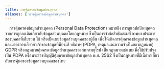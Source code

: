 ```yaml
---
title: การคุ้มครองข้อมูลส่วนบุคคล
aliases: ['การคุ้มครองข้อมูลส่วนบุคคล']
---
```


&emsp;การคุ้มครองข้อมูลส่วนบุคคล (Personal Data Protection)
หมายถึง
การดูแลปกป้องบุคคลจากการถูกละเมิดเกี่ยวกับข้อมูลส่วนบุคคลโดยกฎหมาย
ซึ่งเป็นการจำกัดสิทธิและเสรีภาพบางประการของบุคคลที่เก็บรวบ ใช้
หรือเปิดเผยข้อมูลส่วนบุคคลของผู้อื่น
เพื่อให้เกิดการคุ้มครองข้อมูลส่วนบุคคลและมาตรการเยียวยาเจ้าของข้อมูลที่มีประสิ
ทธิภาพ (PDPA, เหตุผลและความจำเป็นของกฎหมาย)
GDPR หรือกฎหมายคุ้มครองข้อมูลส่วนบุคคลของสหภาพยุโรป
เป็นกฎหมายแม่แบบเพื่อใช้ปรับปรุงเป็น PDPA
หรือพระราชบัญญัติคุ้มครองข้อมูลส่วนบุคคล พ.ศ. 2562
ซึ่งเป็นกฎหมายที่มีเนื้อหาเกี่ยวกับการคุ้มครองข้อมูลส่วนบุคคลของไทย